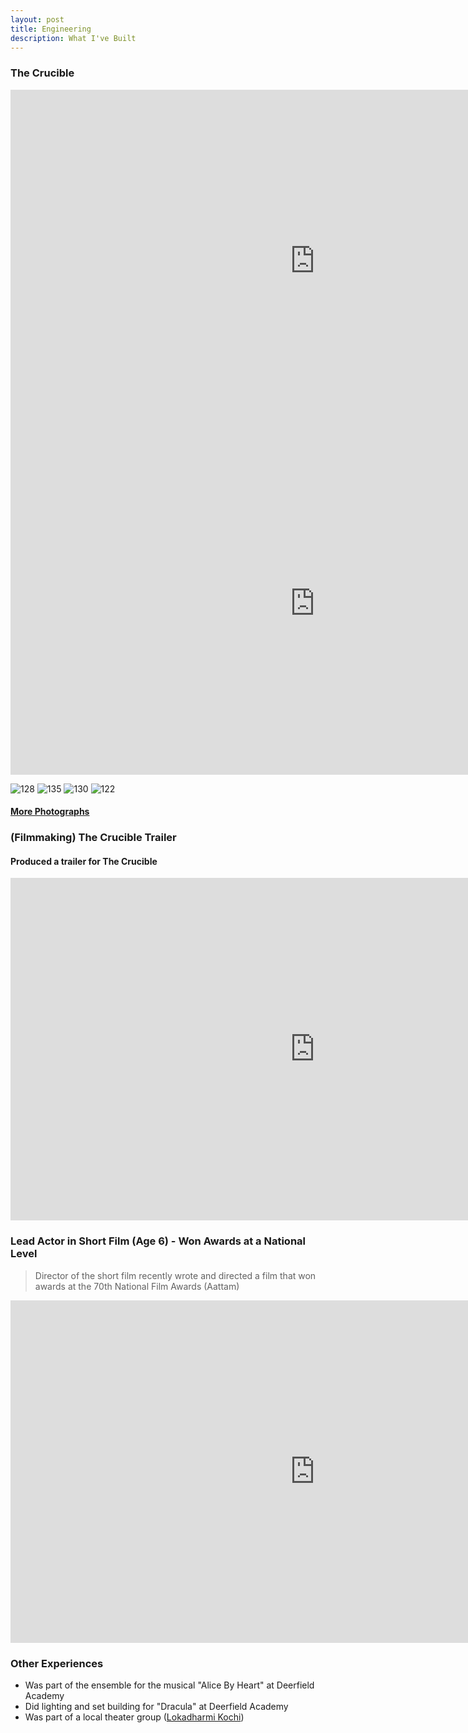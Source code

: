 ```yaml
---
layout: post
title: Engineering
description: What I've Built
---
```

### The Crucible
<iframe width="974" height="548" src="https://www.youtube.com/embed/EYOf3Q8GYZ0" title="Crucible Clip" frameborder="0" allow="accelerometer; autoplay; clipboard-write; encrypted-media; gyroscope; picture-in-picture; web-share" referrerpolicy="strict-origin-when-cross-origin" allowfullscreen></iframe>

<iframe width="974" height="548" src="https://www.youtube.com/embed/3_A14LJjRNY" title="Crucible Clip" frameborder="0" allow="accelerometer; autoplay; clipboard-write; encrypted-media; gyroscope; picture-in-picture; web-share" referrerpolicy="strict-origin-when-cross-origin" allowfullscreen></iframe>

![128](https://github.com/user-attachments/assets/c967192a-7c64-4e1d-a667-334e0e266496)
![135](https://github.com/user-attachments/assets/a102ff72-dca1-443a-adf0-0c92e88f6226)
![130](https://github.com/user-attachments/assets/eed65934-5e31-4199-aab0-976f91a9e453)
![122](https://github.com/user-attachments/assets/643f7892-9134-404f-ad82-d219ce63b228)

#### [More Photographs](https://zobro23.pic-time.com/-thecrucible)

### (Filmmaking) The Crucible Trailer
#### Produced a trailer for The Crucible
<iframe width="974" height="548" src="https://www.youtube.com/embed/l_0EsAnysqo" title="&quot;The Crucible&quot; at Deerfield Academy" frameborder="0" allow="accelerometer; autoplay; clipboard-write; encrypted-media; gyroscope; picture-in-picture; web-share" referrerpolicy="strict-origin-when-cross-origin" allowfullscreen></iframe>

### Lead Actor in Short Film (Age 6) - Won Awards at a National Level
> Director of the short film recently wrote and directed a film that won awards at the 70th National Film Awards (Aattam)

<iframe width="974" height="548" src="https://www.youtube.com/embed/S27k1HRtLXA" title="Adrishyam - The invisible strand. Short Film" frameborder="0" allow="accelerometer; autoplay; clipboard-write; encrypted-media; gyroscope; picture-in-picture" allowfullscreen></iframe>

### Other Experiences
- Was part of the ensemble for the musical "Alice By Heart" at Deerfield Academy
- Did lighting and set building for "Dracula" at Deerfield Academy
- Was part of a local theater group ([Lokadharmi Kochi](https://lokadharmi.org/))
